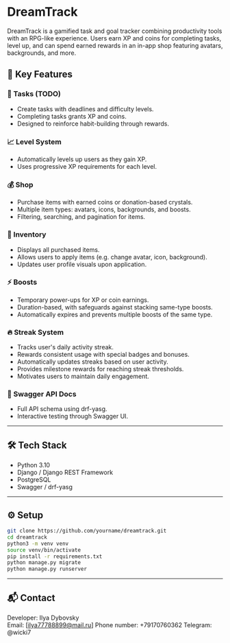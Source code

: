 # DreamTrack

DreamTrack is a gamified task and goal tracker combining productivity tools with an RPG-like experience. Users earn XP and coins for completing tasks, level up, and can spend earned rewards in an in-app shop featuring avatars, backgrounds, and more.

## 🚀 Key Features

### 🎯 Tasks (TODO)

- Create tasks with deadlines and difficulty levels.
- Completing tasks grants XP and coins.
- Designed to reinforce habit-building through rewards.

### 📈 Level System

- Automatically levels up users as they gain XP.
- Uses progressive XP requirements for each level.

### 💰 Shop

- Purchase items with earned coins or donation-based crystals.
- Multiple item types: avatars, icons, backgrounds, and boosts.
- Filtering, searching, and pagination for items.

### 🎒 Inventory

- Displays all purchased items.
- Allows users to apply items (e.g. change avatar, icon, background).
- Updates user profile visuals upon application.

### ⚡ Boosts

- Temporary power-ups for XP or coin earnings.
- Duration-based, with safeguards against stacking same-type boosts.
- Automatically expires and prevents multiple boosts of the same type.

### 🔥 Streak System

- Tracks user's daily activity streak.
- Rewards consistent usage with special badges and bonuses.
- Automatically updates streaks based on user activity.
- Provides milestone rewards for reaching streak thresholds.
- Motivates users to maintain daily engagement.


### 📄 Swagger API Docs

- Full API schema using drf-yasg.
- Interactive testing through Swagger UI.

---

## 🛠️ Tech Stack

- Python 3.10
- Django / Django REST Framework
- PostgreSQL
- Swagger / drf-yasg

---

## ⚙️ Setup

```bash
git clone https://github.com/yourname/dreamtrack.git
cd dreamtrack
python3 -m venv venv
source venv/bin/activate
pip install -r requirements.txt
python manage.py migrate
python manage.py runserver
```

---

## 📬 Contact

Developer: Ilya Dybovsky\
Email: [ilya77788899@mail.ru]
Phone number: +79170760362
Telegram: @wicki7